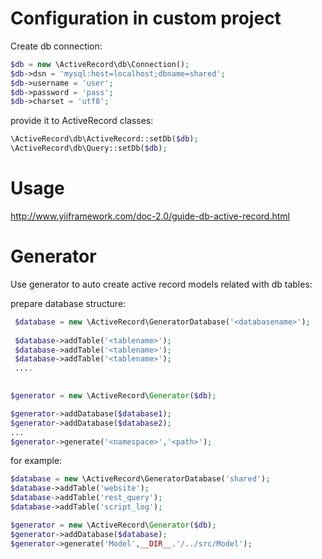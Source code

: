 Configuration in custom project
=

Create db connection:
```php
$db = new \ActiveRecord\db\Connection();
$db->dsn = 'mysql:host=localhost;dbname=shared';
$db->username = 'user';
$db->password = 'pass';
$db->charset = 'utf8';
```

provide it to ActiveRecord classes:
```php
\ActiveRecord\db\ActiveRecord::setDb($db);
\ActiveRecord\db\Query::setDb($db);
```

Usage
=

http://www.yiiframework.com/doc-2.0/guide-db-active-record.html

Generator
=

Use generator to auto create active record models related with db tables:
 
prepare database structure:
```php
 $database = new \ActiveRecord\GeneratorDatabase('<databasename>');
 
 $database->addTable('<tablename>');
 $database->addTable('<tablename>');
 $database->addTable('<tablename>');
 ....
 
``` 
```php
$generator = new \ActiveRecord\Generator($db);

$generator->addDatabase($database1);
$generator->addDatabase($database2);
...
$generator->generate('<namespace>','<path>');
```
for example:

```php
$database = new \ActiveRecord\GeneratorDatabase('shared');
$database->addTable('website');
$database->addTable('rest_query');
$database->addTable('script_log');

$generator = new \ActiveRecord\Generator($db);
$generator->addDatabase($database);
$generator->generate('Model',__DIR__.'/../src/Model');
```
